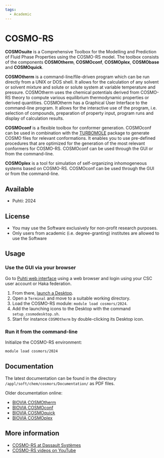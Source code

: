```yaml
---
tags:
  - Academic
---
```


# COSMO-RS

**COSMOsuite** is a Comprehensive Toolbox for the Modelling and Prediction of Fluid Phase
Properties using the COSMO-RS model. The toolbox consists of the components **COSMOtherm**,
**COSMOconf**, **COSMOplex**, **COSMObase** and **COSMOquick**.

**COSMOtherm** is a command-line/file-driven program which can be run directly from a UNIX or DOS
shell. It allows for the calculation of any solvent or solvent mixture and solute or solute system
at variable temperature and pressure. COSMOtherm uses the chemical potentials derived from COSMO-RS
theory to compute various equilibrium thermodynamic properties or derived quantities. COSMOtherm
has a Graphical User Interface to the command-line program. It allows for the interactive use of
the program, i.e. selection of compounds, preparation of property input, program runs and display
of calculation results.

**COSMOconf** is a flexible toolbox for conformer generation. COSMOconf can be used in combination
with the [TURBOMOLE](turbomole.md) package to generate COSMO files for relevant conformations. It
enables you to use pre-defined procedures that are optimized for the generation of the most
relevant conformers for COSMO-RS. COSMOconf can be used through the GUI or from the command-line.

**COSMOplex** is a tool for simulation of self-organizing inhomogeneous systems based on COSMO-RS.
COSMOconf can be used through the GUI or from the command-line.

## Available

* Puhti: 2024

## License

* You may use the Software exclusively for non-profit research purposes.
* Only users from academic (i.e. degree-granting) institutes are allowed to use the Software

## Usage

### Use the GUI via your browser

Go to [Puhti web interface](https://puhti.csc.fi/) using a web browser and login using your CSC
user account or Haka federation.

1. From there, [launch a Desktop](../computing/webinterface/desktop.md#launching). 
2. Open a `Terminal` and move to a suitable working directory.
3. Load the COSMO-RS module: `module load cosmors/2024`.
4. Add the launching icons to the Desktop with the command `setup_cosmodesktop.sh`.
5. Start for instance `COSMOtherm` by double-clicking its Desktop icon.

### Run it from the command-line

Initialize the COSMO-RS environment:

```bash
module load cosmors/2024
```

## Documentation

The latest documentation can be found in the directory `/appl/soft/chem/cosmors/Documentation/` as
PDF files.

Older documentation online:

* [BIOVIA COSMOtherm](https://www.3ds.com/support/documentation/resource-library/single/biovia-cosmotherm/) 
* [BIOVIA COSMOconf](https://www.3ds.com/support/documentation/resource-library/single/biovia-cosmoconf/) 
* [BIOVIA COSMOquick](https://www.3ds.com/support/documentation/resource-library/single/biovia-cosmoquick/) 
* [BIOVIA COSMOplex ](https://www.3ds.com/support/documentation/resource-library/single/biovia-cosmoplex/) 

## More information

* [COSMO-RS at Dassault Systèmes](https://www.3ds.com/products/biovia/cosmo-rs) 
* [COSMO-RS videos on YouTube](https://www.youtube.com/playlist?list=PLRBPTxPZPfXVPSB46N-Ih1bCwMxOUY3de) 
